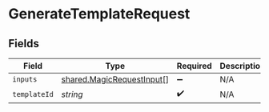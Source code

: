 # GenerateTemplateRequest


## Fields

| Field                                                                         | Type                                                                          | Required                                                                      | Description                                                                   |
| ----------------------------------------------------------------------------- | ----------------------------------------------------------------------------- | ----------------------------------------------------------------------------- | ----------------------------------------------------------------------------- |
| `inputs`                                                                      | [shared.MagicRequestInput](../../../sdk/models/shared/magicrequestinput.md)[] | :heavy_minus_sign:                                                            | N/A                                                                           |
| `templateId`                                                                  | *string*                                                                      | :heavy_check_mark:                                                            | N/A                                                                           |